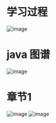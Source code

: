 # 学习过程
![image](https://user-images.githubusercontent.com/87599765/146699987-91c02fa9-968e-4687-8e20-69908d59a14a.png)

# java 图谱
![image](https://user-images.githubusercontent.com/87599765/146700465-c84d5e98-e3af-44b0-b096-3ad3f94e0331.png)

# 章节1
![image](https://user-images.githubusercontent.com/87599765/146702295-fea7342b-13c6-45f2-8d0c-c3a593afa86f.png)
![image](https://user-images.githubusercontent.com/87599765/146702360-da1ff0e1-7d20-4731-b624-d0ac3173705b.png)
